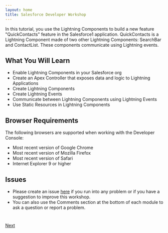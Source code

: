 ```yaml
---
layout: home
title: Salesforce Developer Workshop
---
```

In this tutorial, you use the Lightning Components to build a new feature "QuickContacts" feature in the Salesforce1 application. QuickContacts is a Lightning Component made of two other Lightning Components: SearchBar and ContactList. These components communicate using Lightning events.


## What You Will Learn

- Enable Lightning Components in your Salesforce org
- Create an Apex Controller that exposes data and logic to Lightning Applications
- Create Lightning Components
- Create Lightning Events
- Communicate between Lightning Components using Lightning Events
- Use Static Resources in Lightning Components



## Browser Requirements

The following browsers are supported when working with the Developer Console:

  - Most recent version of Google Chrome
  - Most recent version of Mozilla Firefox
  - Most recent version of Safari
  - Internet Explorer 9 or higher

## Issues

- Please create an issue [here](https://github.com/ccoenraets/salesforce-lightning-tutorial/issues) if you run
into any problem or if you have a suggestion to improve this workshop.
- You can also use the Comments section at the bottom of each module to ask a question or report a problem.


<div class="row" style="margin-top:40px;">
<div class="col-sm-12">
<a href="setup-environment.html" class="btn btn-default pull-right">Next <i class="glyphicon glyphicon-chevron-right"></i></a>
</div>
</div>

